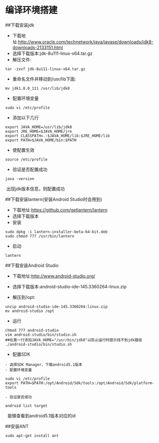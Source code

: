 编译环境搭建
============

##下载安装jdk

  - 下载地址:http://www.oracle.com/technetwork/java/javase/downloads/jdk8-downloads-2133151.html
  
  - 选择下载版本:jdk-8u111-linux-x64.tar.gz
  
  - 解压文件:
 
  ```
  tar -zxvf jdk-8u111-linux-x64.tar.gz
  ```
  - 重命名文件并移动到/usr/lib下面: 
 
  ```
  mv jdk1.8.0_111 /usr/lib/jdk8
  ```
  - 配置环境变量
  
  ```
  sudo vi /etc/profile
  ```
  - 添加以下几行
  
  ```   
  export JAVA_HOME=/usr/lib/jdk8
  export JRE_HOME=$JAVA_HOME/jre    
  export CLASSPATH=.:$JAVA_HOME/lib:$JRE_HOME/lib 
  export PATH=$JAVA_HOME/bin:$PATH 
  ```  
  - 使配置生效
  
  ```
  source /etc/profile
  ```
  - 验证是否配置成功
  
  ```
  java -version
  ```
  出现jdk版本信息，则配置成功
   

##下载安装lantern(安装Android Studio时会用到)

  - 下载地址:https://github.com/getlantern/lantern
  
  - 选择下载版本
  
  - 安装
   
  ```
  sudo dpkg -i lantern-installer-beta-64-bit.deb 
  sudo chmod 777 /usr/bin/lantern
  ```
  - 启动
   
  ```
  lantern
  ```
   
##下载安装Android Studio
 
   - 下载地址:http://www.android-studio.org/
   
   - 选择下载版本:android-studio-ide-145.3360264-linux.zip
   
   - 解压到/opt:
   
   ```
   unzip android-studio-ide-145.3360264-linux.zip
   mv android-studio /opt
   ```
   - 运行
   
   ```
   chmod 777 android-studio
   vim android-studio/bin/studio.sh
   ##在第一行添加JAVA_HOME="/usr/bin/jdk8"以防止运行时提示找不到jdk路径
   ./android-studio/bin/studio.sh
   ```
   - 配置SDK
       
    - 选择SDK Manager，下载android5.1版本
    - 配置环境变量
   
   ```
   sudo vi /etc/profile
   export PATH=$PATH:/opt/Android/Sdk/tools:/opt/Android/Sdk/platform-tools
   ```
    - 验证是否成功
   
   ```
   android list target
   ```
   能够查看到android5.1版本对应的id

##安装ANT
```
sudo apt-get install ant
```

